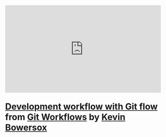<h1><Job teste Linkedin git workflow/h1>

<div style="position:relative;height:0;padding-bottom:56.25%"><iframe width="640" height="360" src="https://www.linkedin.com/learning/embed/git-workflows/development-workflow-with-git-flow?autoplay=false&claim=AQF9WkY6sGhjdQAAAZFrBXAbbQCnRZyMO2yrVy4af0JGbBg6Vk3Jm9OLw2qxS8Q4zKYq3HnAQLptWKt00tI21BepfpN9byWbJYFYyTJhcbSmH_84hKIK36pTs8sjrGJkVaEa6ELiDJmNwaVjFk5aQdg0uPXfOzJtjHv5kYe08zTmq6w9g3TIZsjv7HC2Fgi4n3KsS5SLK1O-NMn-rwEiXMUPTXwBf3JddAV5BWuwZWcdzOdGqvEdrWFNt0XWlq4tV-SOhwYUPG_9a4CXNFOfEIFkJKH-BS2-ebjP1_vkKgI_69MPukboHhOa1K--xJbFFTKXq6Qo7uOgRxLbWZIossxPusdqaquJNRsw8NebkJMpSug6sybvDUZCfaR62Xr9d_kT5ByvkgIwZzD1971OxARWdxjO1Oh4BY3YmXsf0eCYR4qRcHM-PSXnfbrIIRuF6G5rOYUzqhe6R5SNYDcVMuQbhvZoRbAxPce-_WqmWHAgZLsourTIMv3yiO_T_fIYLuJHAVGu15R82ubgEvrn0RCa9vHJiELgt_UETHiqSjssaM4Re8JfYz-hUQXhpcrO7qYc57sBbM_1HRuEaaPOonmQTZjw1wiCmkIgBmm-ytyG6YHlOR47Qi3k4qbQPVtQoTgwBhU-LIGsq2X7HAERFj0AyP6ctBDZT8xDJKeokcWBfScK6NfxCXhl4ifaUU6Ilajv093qgNdhDvOslMuG35U8PLgFPIqyaMmMrfsY7utAdrekeaPlXJuoZTmnXAWoG11bDTMC0yyzU4FCjWp8AcirkJqeIgms1p35rlOQ0QzEN2NBrhmie6bju3JOE_DPzsPkJdEpASJyNJgaMkNmlOscB3x6adgP9hilYG2H1FLkCg-yVP_VJUkTDlj1IwCiljWw6-6K3dZjIHNOMvYDnYnWfrAIZECa90rMnZMgU4SIphF_k9_V7DrvoZp6UGF9eUuAOqBlZmwceWJN1w6fj2s2EdNaB3C0t1gqRw3iuyJTCn5M_nKRZxoBbmpUulNtBN8negWHDf-1bZzmzdMlHEX-_IAADc2D6tFB3HmbkPNeY6CGYVkAYS9tSLj7yZ6fOlasoZkkVH7XMUXoW5t260wJhO-a7SSitSQgPpKcxsHHucqZhcMVaQibSMyAfwmp9Z8zQOCJ2to3q65iarQM3u8-wp30GjRHg8Lum5ZtAUY3PF9eVydPQDmyba6cb6Y3mxtnbQ" mozallowfullscreen="true" webkitallowfullscreen="true" allowfullscreen="true" frameborder="0" style="position:absolute;width:100%;height:100%;left:0"></iframe></div><p><strong><a href="https://www.linkedin.com/learning/git-workflows/development-workflow-with-git-flow?trk=embed_lil">Development workflow with Git flow</a></strong> from <strong><a href="https://www.linkedin.com/learning/git-workflows?trk=embed_lil">Git Workflows</a></strong> by <strong><a href="https://www.linkedin.com/learning/instructors/kevin-bowersox?trk=embed_lil">Kevin Bowersox</a></strong></p>
